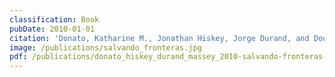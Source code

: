 ```yaml
---
classification: Book
pubDate: 2010-01-01
citation: 'Donato, Katharine M., Jonathan Hiskey, Jorge Durand, and Douglas S.  Massey. 2010. Salvando fronteras. Migración internacional en América  Latina y el  Caribe. Miguel  Angel Porrúa.'
image: /publications/salvando_fronteras.jpg
pdf: /publications/donato_hiskey_durand_massey_2010-salvando-fronteras.pdf
---
```

